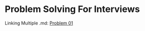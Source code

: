 # Problem Solving For Interviews

Linking Multiple .md: 
<a href="https://github.com/Sazzad-Saju/Problem-Solving-For-Interviews/blob/master/page2.md">Problem 01</a>
